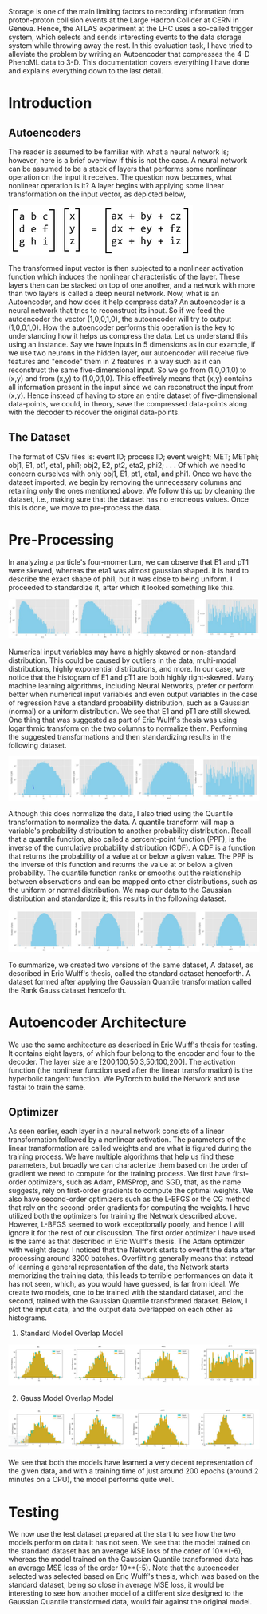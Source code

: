 Storage is one of the main limiting factors to recording information from proton-proton collision events at the Large Hadron Collider at CERN in Geneva. Hence, the ATLAS experiment at the LHC uses a so-called trigger system, which selects and sends interesting events to the data storage system while throwing away the rest.
In this evaluation task, I have tried to alleviate the problem by writing an Autoencoder that compresses the 4-D PhenoML data to 3-D. 
This documentation covers everything I have done and explains everything down to the last detail. 

# Introduction 
## Autoencoders
The reader is assumed to be familiar with what a neural network is; however, here is a brief overview if this is not the case. 
A neural network can be assumed to be a stack of layers that performs some nonlinear operation on the input it receives. The question now becomes, what nonlinear operation is it?
A layer begins with applying some linear transformation on the input vector, as depicted below,

![alt text](https://github.com/VANRao-Stack/GSoC-Evaluation-Task/blob/main/GSoC/Rfa820c39bee5644022a5c3939432b483.png)

The transformed input vector is then subjected to a nonlinear activation function which induces the nonlinear characteristic of the layer.
These layers then can be stacked on top of one another, and a network with more than two layers is called a deep neural network. 
Now, what is an Autoencoder, and how does it help compress data?
An autoencoder is a neural network that tries to reconstruct its input.
So if we feed the autoencoder the vector (1,0,0,1,0), the autoencoder will try to output (1,0,0,1,0). How the autoencoder performs this operation is the key to understanding how it helps us compress the data. 
Let us understand this using an instance. 
Say we have inputs in 5 dimensions as in our example, if we use two neurons in the hidden layer, our autoencoder will receive five features and "encode" them in 2 features in a way such as it can reconstruct the same five-dimensional input.
So we go from (1,0,0,1,0) to (x,y) and from (x,y) to (1,0,0,1,0).
This effectively means that (x,y) contains all information present in the input since we can reconstruct the input from (x,y). 
Hence instead of having to store an entire dataset of five-dimensional data-points, we could, in theory, save the compressed data-points along with the decoder to recover the original data-points. 

## The Dataset
The format of CSV files is: event ID; process ID; event weight; MET; METphi; obj1, E1, pt1, eta1, phi1; obj2, E2, pt2, eta2, phi2; . . .
Of which we need to concern ourselves with only obj1, E1, pt1, eta1, and phi1. 
Once we have the dataset imported, we begin by removing the unnecessary columns and retaining only the ones mentioned above. 
We follow this up by cleaning the dataset, i.e., making sure that the dataset has no erroneous values. 
Once this is done, we move to pre-process the data. 

# Pre-Processing 
In analyzing a particle's four-momentum, we can observe that E1 and pT1 were skewed, whereas the eta1 was almost gaussian shaped. It is hard to describe the exact shape of phi1, but it was close to being uniform. I proceeded to standardize it, after which it looked something like this.

![alt text](https://github.com/VANRao-Stack/GSoC-Evaluation-Task/blob/main/GSoC/WhatsApp%20Image%202021-03-13%20at%2023.18.08.jpeg)

Numerical input variables may have a highly skewed or non-standard distribution.
This could be caused by outliers in the data, multi-modal distributions, highly exponential distributions, and more.
In our case, we notice that the histogram of E1 and pT1 are both highly right-skewed. 
Many machine learning algorithms, including Neural Networks, prefer or perform better when numerical input variables and even output variables in the case of regression have a standard probability distribution, such as a Gaussian (normal) or a uniform distribution.
We see that E1 and pT1 are still skewed. One thing that was suggested as part of Eric Wulff's thesis was using logarithmic transform on the two columns to normalize them. Performing the suggested transformations and then standardizing results in the following dataset.

![alt text](https://github.com/VANRao-Stack/GSoC-Evaluation-Task/blob/main/GSoC/Screenshot%202021-03-13%20233256.png)

Although this does normalize the data, I also tried using the Quantile transformation to normalize the data. 
A quantile transform will map a variable's probability distribution to another probability distribution.
Recall that a quantile function, also called a percent-point function (PPF), is the inverse of the cumulative probability distribution (CDF). A CDF is a function that returns the probability of a value at or below a given value. The PPF is the inverse of this function and returns the value at or below a given probability.
The quantile function ranks or smooths out the relationship between observations and can be mapped onto other distributions, such as the uniform or normal distribution.
We map our data to the Gaussian distribution and standardize it; this results in the following dataset. 

![alt text](https://github.com/VANRao-Stack/GSoC-Evaluation-Task/blob/main/GSoC/Screenshot%202021-03-14%20013932.png)

To summarize, we created two versions of the same dataset, 
A dataset, as described in Eric Wulff's thesis, called the standard dataset henceforth. 
A dataset formed after applying the Gaussian Quantile transformation called the Rank Gauss dataset henceforth. 

# Autoencoder Architecture
We use the same architecture as described in Eric Wulff's thesis for testing. It contains eight layers, of which four belong to the encoder and four to the decoder. 
The layer size are [200,100,50,3,50,100,200]. 
The activation function (the nonlinear function used after the linear transformation) is the hyperbolic tangent function. 
We PyTorch to build the Network and use fastai to train the same. 

## Optimizer
As seen earlier, each layer in a neural network consists of a linear transformation followed by a nonlinear activation. The parameters of the linear transformation are called weights and are what is figured during the training process. 
We have multiple algorithms that help us find these parameters, but broadly we can characterize them based on the order of gradient we need to compute for the training process. 
We first have first-order optimizers, such as Adam, RMSProp, and SGD, that, as the name suggests, rely on first-order gradients to compute the optimal weights. 
We also have second-order optimizers such as the L-BFGS or the CG method that rely on the second-order gradients for computing the weights. 
I have utilized both the optimizers for training the Network described above. However, L-BFGS seemed to work exceptionally poorly, and hence I will ignore it for the rest of our discussion. 
The first order optimizer I have used is the same as that described in Eric Wulff's thesis. The Adam optimizer with weight decay. 
I noticed that the Network starts to overfit the data after processing around 3200 batches. Overfitting generally means that instead of learning a general representation of the data, the Network starts memorizing the training data; this leads to terrible performances on data it has not seen, which, as you would have guessed, is far from ideal. 
We create two models, one to be trained with the standard dataset, and the second, trained with the Gaussian Quantile transformed dataset. 
Below, I plot the input data, and the output data overlapped on each other as histograms. 

1. Standard Model Overlap Model

![alt text](https://github.com/VANRao-Stack/GSoC-Evaluation-Task/blob/main/GSoC/standard.png)

2. Gauss Model Overlap Model

![alt text](https://github.com/VANRao-Stack/GSoC-Evaluation-Task/blob/main/GSoC/gauss.png)

We see that both the models have learned a very decent representation of the given data, and with a training time of just around 200 epochs (around 2 minutes on a CPU), the model performs quite well. 

# Testing
We now use the test dataset prepared at the start to see how the two models perform on data it has not seen. 
We see that the model trained on the standard dataset has an average MSE loss of the order of 10**(-6), whereas the model trained on the Gaussian Quantile transformed data has an average MSE loss of the order 10**(-5). 
Note that the autoencoder selected was selected based on Eric Wulff's thesis, which was based on the standard dataset, being so close in average MSE loss, it would be interesting to see how another model of a different size designed to the Gaussian Quantile transformed data, would fair against the original model. 

